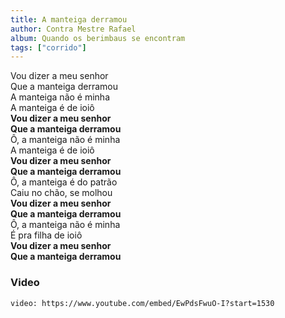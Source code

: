 ```yaml
---
title: A manteiga derramou
author: Contra Mestre Rafael
album: Quando os berimbaus se encontram
tags: ["corrido"]
---
```


Vou dizer a meu senhor  
Que a manteiga derramou  
A manteiga não é minha  
A manteiga é de ioiô  
**Vou dizer a meu senhor**  
**Que a manteiga derramou**  
Ô, a manteiga não é minha  
A manteiga é de ioiô  
**Vou dizer a meu senhor**  
**Que a manteiga derramou**  
Ô, a manteiga é do patrão  
Caiu no chão, se molhou  
**Vou dizer a meu senhor**  
**Que a manteiga derramou**  
Ô, a manteiga não é minha  
É pra filha de ioiô  
**Vou dizer a meu senhor**  
**Que a manteiga derramou**

### Video

`video: https://www.youtube.com/embed/EwPdsFwuO-I?start=1530`
